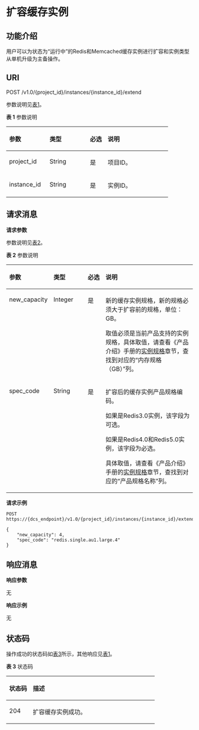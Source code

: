 # 扩容缓存实例<a name="ZH-CN_TOPIC_0166889656"></a>

## 功能介绍<a name="section1119991614542"></a>

用户可以为状态为“运行中”的Redis和Memcached缓存实例进行扩容和实例类型从单机升级为主备操作。

## **URI**<a name="section2310177194512"></a>

POST /v1.0/\{project\_id\}/instances/\{instance\_id\}/extend

参数说明见[表1](#table4154121820350)。 

**表 1**  参数说明

<a name="table4154121820350"></a>
<table><thead align="left"><tr id="row17153191817358"><th class="cellrowborder" valign="top" width="25%" id="mcps1.2.5.1.1"><p id="p993885712414"><a name="p993885712414"></a><a name="p993885712414"></a>参数</p>
</th>
<th class="cellrowborder" valign="top" width="25%" id="mcps1.2.5.1.2"><p id="p215314189354"><a name="p215314189354"></a><a name="p215314189354"></a>类型</p>
</th>
<th class="cellrowborder" valign="top" width="11%" id="mcps1.2.5.1.3"><p id="p1715320185352"><a name="p1715320185352"></a><a name="p1715320185352"></a>必选</p>
</th>
<th class="cellrowborder" valign="top" width="39%" id="mcps1.2.5.1.4"><p id="p215351873519"><a name="p215351873519"></a><a name="p215351873519"></a>说明</p>
</th>
</tr>
</thead>
<tbody><tr id="row61531718163510"><td class="cellrowborder" valign="top" width="25%" headers="mcps1.2.5.1.1 "><p id="p51531218183514"><a name="p51531218183514"></a><a name="p51531218183514"></a>project_id</p>
</td>
<td class="cellrowborder" valign="top" width="25%" headers="mcps1.2.5.1.2 "><p id="p115311813514"><a name="p115311813514"></a><a name="p115311813514"></a>String</p>
</td>
<td class="cellrowborder" valign="top" width="11%" headers="mcps1.2.5.1.3 "><p id="p815391853510"><a name="p815391853510"></a><a name="p815391853510"></a>是</p>
</td>
<td class="cellrowborder" valign="top" width="39%" headers="mcps1.2.5.1.4 "><p id="p1153818143518"><a name="p1153818143518"></a><a name="p1153818143518"></a>项目ID。</p>
</td>
</tr>
<tr id="row1358873516587"><td class="cellrowborder" valign="top" width="25%" headers="mcps1.2.5.1.1 "><p id="p1137117202451"><a name="p1137117202451"></a><a name="p1137117202451"></a>instance_id</p>
</td>
<td class="cellrowborder" valign="top" width="25%" headers="mcps1.2.5.1.2 "><p id="p193715205458"><a name="p193715205458"></a><a name="p193715205458"></a>String</p>
</td>
<td class="cellrowborder" valign="top" width="11%" headers="mcps1.2.5.1.3 "><p id="p637142014512"><a name="p637142014512"></a><a name="p637142014512"></a>是</p>
</td>
<td class="cellrowborder" valign="top" width="39%" headers="mcps1.2.5.1.4 "><p id="p53711207459"><a name="p53711207459"></a><a name="p53711207459"></a>实例ID。</p>
</td>
</tr>
</tbody>
</table>

## **请求消息**<a name="section41195764519"></a>

**请求参数**

参数说明见[表2](#table166993107405)。

**表 2**  参数说明

<a name="table166993107405"></a>
<table><thead align="left"><tr id="row7700310174015"><th class="cellrowborder" valign="top" width="19%" id="mcps1.2.5.1.1"><p id="p770012105401"><a name="p770012105401"></a><a name="p770012105401"></a>参数</p>
</th>
<th class="cellrowborder" valign="top" width="19%" id="mcps1.2.5.1.2"><p id="p5700201018409"><a name="p5700201018409"></a><a name="p5700201018409"></a>类型</p>
</th>
<th class="cellrowborder" valign="top" width="10%" id="mcps1.2.5.1.3"><p id="p0700210154019"><a name="p0700210154019"></a><a name="p0700210154019"></a>必选</p>
</th>
<th class="cellrowborder" valign="top" width="52%" id="mcps1.2.5.1.4"><p id="p9700610174018"><a name="p9700610174018"></a><a name="p9700610174018"></a>说明</p>
</th>
</tr>
</thead>
<tbody><tr id="row13700121010407"><td class="cellrowborder" valign="top" width="19%" headers="mcps1.2.5.1.1 "><p id="p38321751124510"><a name="p38321751124510"></a><a name="p38321751124510"></a>new_capacity</p>
</td>
<td class="cellrowborder" valign="top" width="19%" headers="mcps1.2.5.1.2 "><p id="p198321551134517"><a name="p198321551134517"></a><a name="p198321551134517"></a>Integer</p>
</td>
<td class="cellrowborder" valign="top" width="10%" headers="mcps1.2.5.1.3 "><p id="p38321751104511"><a name="p38321751104511"></a><a name="p38321751104511"></a>是</p>
</td>
<td class="cellrowborder" valign="top" width="52%" headers="mcps1.2.5.1.4 "><p id="p08324511459"><a name="p08324511459"></a><a name="p08324511459"></a>新的缓存实例规格，新的规格必须大于扩容前的规格，单位：GB。</p>
<p id="p19668184051714"><a name="p19668184051714"></a><a name="p19668184051714"></a>取值必须是当前产品支持的实例规格，具体取值，请查看《产品介绍》手册的<a href="https://support.huaweicloud.com/productdesc-dcs/zh-cn_topic_0033568446.html" target="_blank" rel="noopener noreferrer">实例规格</a>章节，查找到对应的“内存规格（GB）”列。</p>
</td>
</tr>
<tr id="row1452012418326"><td class="cellrowborder" valign="top" width="19%" headers="mcps1.2.5.1.1 "><p id="p12631132714611"><a name="p12631132714611"></a><a name="p12631132714611"></a>spec_code</p>
</td>
<td class="cellrowborder" valign="top" width="19%" headers="mcps1.2.5.1.2 "><p id="p132391951151516"><a name="p132391951151516"></a><a name="p132391951151516"></a>String</p>
</td>
<td class="cellrowborder" valign="top" width="10%" headers="mcps1.2.5.1.3 "><p id="p14352135434710"><a name="p14352135434710"></a><a name="p14352135434710"></a>是</p>
</td>
<td class="cellrowborder" valign="top" width="52%" headers="mcps1.2.5.1.4 "><p id="p171111913721"><a name="p171111913721"></a><a name="p171111913721"></a>扩容后的缓存实例产品规格编码。</p>
<p id="p202155516317"><a name="p202155516317"></a><a name="p202155516317"></a>如果是Redis3.0实例，该字段为可选。</p>
<p id="p53659241546"><a name="p53659241546"></a><a name="p53659241546"></a>如果是Redis4.0和Redis5.0实例，该字段为必选。</p>
<p id="p1064575913534"><a name="p1064575913534"></a><a name="p1064575913534"></a>具体取值，请查看《产品介绍》手册的<a href="https://support.huaweicloud.com/productdesc-dcs/zh-cn_topic_0033568446.html" target="_blank" rel="noopener noreferrer">实例规格</a>章节，查找到对应的“产品规格名称”列。</p>
</td>
</tr>
</tbody>
</table>

**请求示例**

```
POST https://{dcs_endpoint}/v1.0/{project_id}/instances/{instance_id}/extend
```

```
{
    "new_capacity": 4,
    "spec_code": "redis.single.au1.large.4"
}
```

## **响应消息**<a name="section11426254461"></a>

**响应参数**

无

**响应示例**

无

## **状态码**<a name="section5301161961211"></a>

操作成功的状态码如[表3](#table8301101911215)所示，其他响应见[表1](状态码.md#table5210141351517)。

**表 3**  状态码

<a name="table8301101911215"></a>
<table><thead align="left"><tr id="row11302101915124"><th class="cellrowborder" valign="top" width="15.98%" id="mcps1.2.3.1.1"><p id="p73021519101210"><a name="p73021519101210"></a><a name="p73021519101210"></a>状态码</p>
</th>
<th class="cellrowborder" valign="top" width="84.02%" id="mcps1.2.3.1.2"><p id="p830281981219"><a name="p830281981219"></a><a name="p830281981219"></a>描述</p>
</th>
</tr>
</thead>
<tbody><tr id="row182271411314"><td class="cellrowborder" valign="top" width="15.98%" headers="mcps1.2.3.1.1 "><p id="p168231014739"><a name="p168231014739"></a><a name="p168231014739"></a>204</p>
</td>
<td class="cellrowborder" valign="top" width="84.02%" headers="mcps1.2.3.1.2 "><p id="p38237146312"><a name="p38237146312"></a><a name="p38237146312"></a>扩容缓存实例成功。</p>
</td>
</tr>
</tbody>
</table>

